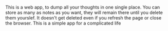This is a web app, to dump all your thoughts in one single place.
You can store as many as notes as you want, they will remain there until you delete them yourslef.
It doesn't get deleted even if you refresh the page or close the browser.
This is a simple app for a complicated life
